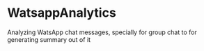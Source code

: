 WatsappAnalytics
================

Analyzing WatsApp chat messages, specially for group chat to for generating summary out of it
